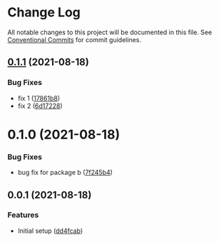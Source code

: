 # Change Log

All notable changes to this project will be documented in this file.
See [Conventional Commits](https://conventionalcommits.org) for commit guidelines.

## [0.1.1](https://github.com/luismaglz/miniature-enigma/compare/package-b@0.1.0...package-b@0.1.1) (2021-08-18)


### Bug Fixes

* fix 1 ([17861b8](https://github.com/luismaglz/miniature-enigma/commit/17861b83b43696a1b0ac0517cc18eeccd9939d83))
* fix 2 ([6d17228](https://github.com/luismaglz/miniature-enigma/commit/6d172287ba7febdb6d757ba37906843341c96085))





# 0.1.0 (2021-08-18)


### Bug Fixes

* bug fix for package b ([7f245b4](https://github.com/luismaglz/miniature-enigma/commit/7f245b441f0a1e533a9ffc05c13966b237bb4a72))



## 0.0.1 (2021-08-18)


### Features

* Initial setup ([dd4fcab](https://github.com/luismaglz/miniature-enigma/commit/dd4fcabe1e398feefebcd9ff6a2be68c4a71b381))
